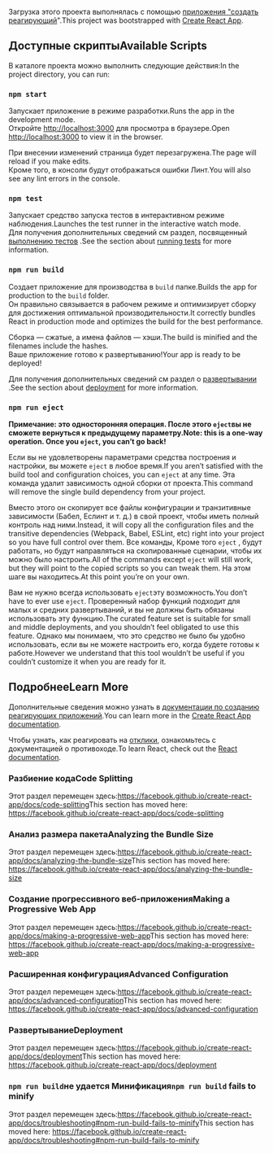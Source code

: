 <span data-ttu-id="0319b-101">Загрузка этого проекта выполнялась с помощью [приложения "создать реагирующий](https://github.com/facebook/create-react-app)".</span><span class="sxs-lookup"><span data-stu-id="0319b-101">This project was bootstrapped with [Create React App](https://github.com/facebook/create-react-app).</span></span>

## <a name="available-scripts"></a><span data-ttu-id="0319b-102">Доступные скрипты</span><span class="sxs-lookup"><span data-stu-id="0319b-102">Available Scripts</span></span>

<span data-ttu-id="0319b-103">В каталоге проекта можно выполнить следующие действия:</span><span class="sxs-lookup"><span data-stu-id="0319b-103">In the project directory, you can run:</span></span>

### `npm start`

<span data-ttu-id="0319b-104">Запускает приложение в режиме разработки.</span><span class="sxs-lookup"><span data-stu-id="0319b-104">Runs the app in the development mode.</span></span><br />
<span data-ttu-id="0319b-105">Откройте [http://localhost:3000](http://localhost:3000) для просмотра в браузере.</span><span class="sxs-lookup"><span data-stu-id="0319b-105">Open [http://localhost:3000](http://localhost:3000) to view it in the browser.</span></span>

<span data-ttu-id="0319b-106">При внесении изменений страница будет перезагружена.</span><span class="sxs-lookup"><span data-stu-id="0319b-106">The page will reload if you make edits.</span></span><br />
<span data-ttu-id="0319b-107">Кроме того, в консоли будут отображаться ошибки Линт.</span><span class="sxs-lookup"><span data-stu-id="0319b-107">You will also see any lint errors in the console.</span></span>

### `npm test`

<span data-ttu-id="0319b-108">Запускает средство запуска тестов в интерактивном режиме наблюдения.</span><span class="sxs-lookup"><span data-stu-id="0319b-108">Launches the test runner in the interactive watch mode.</span></span><br />
<span data-ttu-id="0319b-109">Для получения дополнительных сведений см раздел, посвященный [выполнению тестов](https://facebook.github.io/create-react-app/docs/running-tests) .</span><span class="sxs-lookup"><span data-stu-id="0319b-109">See the section about [running tests](https://facebook.github.io/create-react-app/docs/running-tests) for more information.</span></span>

### `npm run build`

<span data-ttu-id="0319b-110">Создает приложение для производства в `build` папке.</span><span class="sxs-lookup"><span data-stu-id="0319b-110">Builds the app for production to the `build` folder.</span></span><br />
<span data-ttu-id="0319b-111">Он правильно связывается в рабочем режиме и оптимизирует сборку для достижения оптимальной производительности.</span><span class="sxs-lookup"><span data-stu-id="0319b-111">It correctly bundles React in production mode and optimizes the build for the best performance.</span></span>

<span data-ttu-id="0319b-112">Сборка — сжатые, а имена файлов — хэши.</span><span class="sxs-lookup"><span data-stu-id="0319b-112">The build is minified and the filenames include the hashes.</span></span><br />
<span data-ttu-id="0319b-113">Ваше приложение готово к развертыванию!</span><span class="sxs-lookup"><span data-stu-id="0319b-113">Your app is ready to be deployed!</span></span>

<span data-ttu-id="0319b-114">Для получения дополнительных сведений см раздел о [развертывании](https://facebook.github.io/create-react-app/docs/deployment) .</span><span class="sxs-lookup"><span data-stu-id="0319b-114">See the section about [deployment](https://facebook.github.io/create-react-app/docs/deployment) for more information.</span></span>

### `npm run eject`

<span data-ttu-id="0319b-115">**Примечание: это односторонняя операция. После этого `eject`вы не сможете вернуться к предыдущему параметру.**</span><span class="sxs-lookup"><span data-stu-id="0319b-115">**Note: this is a one-way operation. Once you `eject`, you can’t go back!**</span></span>

<span data-ttu-id="0319b-116">Если вы не удовлетворены параметрами средства построения и настройки, вы можете `eject` в любое время.</span><span class="sxs-lookup"><span data-stu-id="0319b-116">If you aren’t satisfied with the build tool and configuration choices, you can `eject` at any time.</span></span> <span data-ttu-id="0319b-117">Эта команда удалит зависимость одной сборки от проекта.</span><span class="sxs-lookup"><span data-stu-id="0319b-117">This command will remove the single build dependency from your project.</span></span>

<span data-ttu-id="0319b-118">Вместо этого он скопирует все файлы конфигурации и транзитивные зависимости (Бабел, Еслинт и т. д.) в свой проект, чтобы иметь полный контроль над ними.</span><span class="sxs-lookup"><span data-stu-id="0319b-118">Instead, it will copy all the configuration files and the transitive dependencies (Webpack, Babel, ESLint, etc) right into your project so you have full control over them.</span></span> <span data-ttu-id="0319b-119">Все команды, Кроме того `eject` , будут работать, но будут направляться на скопированные сценарии, чтобы их можно было настроить.</span><span class="sxs-lookup"><span data-stu-id="0319b-119">All of the commands except `eject` will still work, but they will point to the copied scripts so you can tweak them.</span></span> <span data-ttu-id="0319b-120">На этом шаге вы находитесь.</span><span class="sxs-lookup"><span data-stu-id="0319b-120">At this point you’re on your own.</span></span>

<span data-ttu-id="0319b-121">Вам не нужно всегда использовать `eject`эту возможность.</span><span class="sxs-lookup"><span data-stu-id="0319b-121">You don’t have to ever use `eject`.</span></span> <span data-ttu-id="0319b-122">Проверенный набор функций подходит для малых и средних развертываний, и вы не должны быть обязаны использовать эту функцию.</span><span class="sxs-lookup"><span data-stu-id="0319b-122">The curated feature set is suitable for small and middle deployments, and you shouldn’t feel obligated to use this feature.</span></span> <span data-ttu-id="0319b-123">Однако мы понимаем, что это средство не было бы удобно использовать, если вы не можете настроить его, когда будете готовы к работе.</span><span class="sxs-lookup"><span data-stu-id="0319b-123">However we understand that this tool wouldn’t be useful if you couldn’t customize it when you are ready for it.</span></span>

## <a name="learn-more"></a><span data-ttu-id="0319b-124">Подробнее</span><span class="sxs-lookup"><span data-stu-id="0319b-124">Learn More</span></span>

<span data-ttu-id="0319b-125">Дополнительные сведения можно узнать в [документации по созданию реагирующих приложений](https://facebook.github.io/create-react-app/docs/getting-started).</span><span class="sxs-lookup"><span data-stu-id="0319b-125">You can learn more in the [Create React App documentation](https://facebook.github.io/create-react-app/docs/getting-started).</span></span>

<span data-ttu-id="0319b-126">Чтобы узнать, как реагировать на [отклики](https://reactjs.org/), ознакомьтесь с документацией о противоходе.</span><span class="sxs-lookup"><span data-stu-id="0319b-126">To learn React, check out the [React documentation](https://reactjs.org/).</span></span>

### <a name="code-splitting"></a><span data-ttu-id="0319b-127">Разбиение кода</span><span class="sxs-lookup"><span data-stu-id="0319b-127">Code Splitting</span></span>

<span data-ttu-id="0319b-128">Этот раздел перемещен здесь:https://facebook.github.io/create-react-app/docs/code-splitting</span><span class="sxs-lookup"><span data-stu-id="0319b-128">This section has moved here: https://facebook.github.io/create-react-app/docs/code-splitting</span></span>

### <a name="analyzing-the-bundle-size"></a><span data-ttu-id="0319b-129">Анализ размера пакета</span><span class="sxs-lookup"><span data-stu-id="0319b-129">Analyzing the Bundle Size</span></span>

<span data-ttu-id="0319b-130">Этот раздел перемещен здесь:https://facebook.github.io/create-react-app/docs/analyzing-the-bundle-size</span><span class="sxs-lookup"><span data-stu-id="0319b-130">This section has moved here: https://facebook.github.io/create-react-app/docs/analyzing-the-bundle-size</span></span>

### <a name="making-a-progressive-web-app"></a><span data-ttu-id="0319b-131">Создание прогрессивного веб-приложения</span><span class="sxs-lookup"><span data-stu-id="0319b-131">Making a Progressive Web App</span></span>

<span data-ttu-id="0319b-132">Этот раздел перемещен здесь:https://facebook.github.io/create-react-app/docs/making-a-progressive-web-app</span><span class="sxs-lookup"><span data-stu-id="0319b-132">This section has moved here: https://facebook.github.io/create-react-app/docs/making-a-progressive-web-app</span></span>

### <a name="advanced-configuration"></a><span data-ttu-id="0319b-133">Расширенная конфигурация</span><span class="sxs-lookup"><span data-stu-id="0319b-133">Advanced Configuration</span></span>

<span data-ttu-id="0319b-134">Этот раздел перемещен здесь:https://facebook.github.io/create-react-app/docs/advanced-configuration</span><span class="sxs-lookup"><span data-stu-id="0319b-134">This section has moved here: https://facebook.github.io/create-react-app/docs/advanced-configuration</span></span>

### <a name="deployment"></a><span data-ttu-id="0319b-135">Развертывание</span><span class="sxs-lookup"><span data-stu-id="0319b-135">Deployment</span></span>

<span data-ttu-id="0319b-136">Этот раздел перемещен здесь:https://facebook.github.io/create-react-app/docs/deployment</span><span class="sxs-lookup"><span data-stu-id="0319b-136">This section has moved here: https://facebook.github.io/create-react-app/docs/deployment</span></span>

### <a name="npm-run-build-fails-to-minify"></a><span data-ttu-id="0319b-137">`npm run build`не удается Минификация</span><span class="sxs-lookup"><span data-stu-id="0319b-137">`npm run build` fails to minify</span></span>

<span data-ttu-id="0319b-138">Этот раздел перемещен здесь:https://facebook.github.io/create-react-app/docs/troubleshooting#npm-run-build-fails-to-minify</span><span class="sxs-lookup"><span data-stu-id="0319b-138">This section has moved here: https://facebook.github.io/create-react-app/docs/troubleshooting#npm-run-build-fails-to-minify</span></span>
